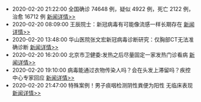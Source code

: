
- 2020-02-20 21:22:00 全国确诊 74648 例，疑似 4922 例，死亡 2122 例，治愈 16712 例  [新闻详情>>](https://github.com/AlbertGithubHome/ChineseVictory/blob/master/PneumoniaMap/20200220212200.jpg)
- 2020-02-20 08:09:00 王辰院士：新冠病毒有可能像流感一样长期存在  [新闻详情>>](http://finance.sina.com.cn/wm/2020-02-20/doc-iimxxstf2894111.shtml)
- 2020-02-20 13:48:00 华山医院张文宏新冠病毒诊断研究：仅胸部CT无法准确诊断  [新闻详情>>](https://tech.sina.com.cn/roll/2020-02-20/doc-iimxyqvz4425552.shtml)
- 2020-02-20 16:20:00 北京市卫健委:发热之后尽量固定一家发热门诊看病  [新闻详情>>](http://news.sina.com.cn/c/2020-02-20/doc-iimxxstf3031515.shtml)
- 2020-02-20 19:10:00 病毒能通过衣物传染人吗？会在头发上滞留吗？疾控中心专家回应  [新闻详情>>](https://tech.sina.com.cn/roll/2020-02-20/doc-iimxyqvz4521907.shtml)
- 2020-02-20 21:47:00 特殊案例！男子痰咽检测阴性粪便为阳性 无临床表现  [新闻详情>>](https://news.sina.cn/2020-02-20/detail-iimxyqvz4552992.d.html?vt=4&pos=3)

